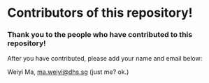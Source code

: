 # Contributors of this repository!
### Thank you to the people who have contributed to this repository!

After you have contributed, please add your name and email below:

Weiyi Ma, ma.weiyi@dhs.sg (just me? ok.)
